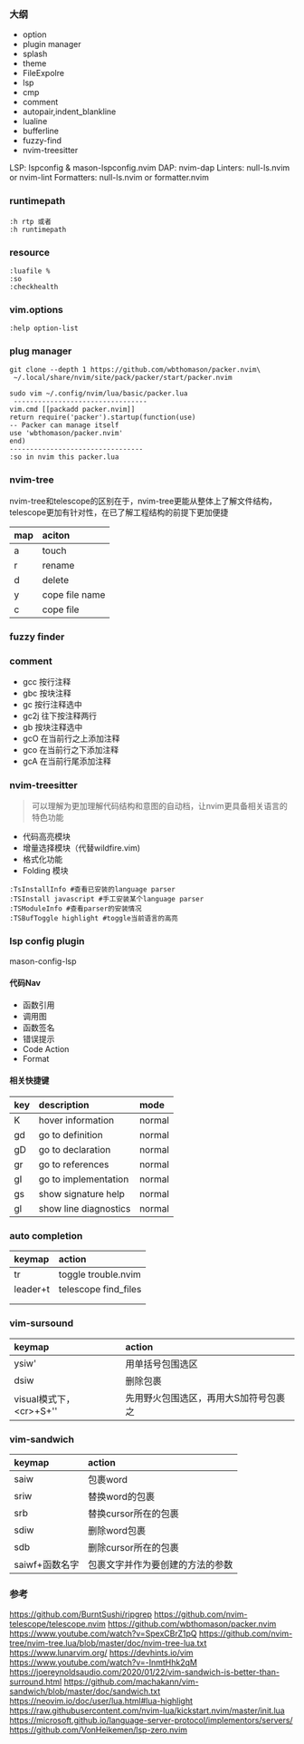 ### 大纲
- option
- plugin manager
- splash
- theme
- FileExpolre
- lsp
- cmp
- comment
- autopair,indent_blankline
- lualine
- bufferline
- fuzzy-find
- nvim-treesitter

LSP: lspconfig & mason-lspconfig.nvim
DAP: nvim-dap
Linters: null-ls.nvim or nvim-lint
Formatters: null-ls.nvim or formatter.nvim
###  runtimepath

```shell
:h rtp 或者
:h runtimepath
```

### resource 
```shell
:luafile %
:so
:checkhealth
```
### vim.options
```shell
:help option-list
```
### plug manager
 
```shell
git clone --depth 1 https://github.com/wbthomason/packer.nvim\
 ~/.local/share/nvim/site/pack/packer/start/packer.nvim
 
sudo vim ~/.config/nvim/lua/basic/packer.lua
 ---------------------------------
vim.cmd [[packadd packer.nvim]]
return require('packer').startup(function(use)
-- Packer can manage itself
use 'wbthomason/packer.nvim'
end)
---------------------------------
:so in nvim this packer.lua

```

### nvim-tree
nvim-tree和telescope的区别在于，nvim-tree更能从整体上了解文件结构，telescope更加有针对性，在已了解工程结构的前提下更加便捷

|  map  |     aciton         |
|:----- |:-----              |
|   a   |     touch          |
|   r   |     rename         |
|   d   |     delete         |
|   y   |     cope file name |
|   c   |     cope file      |


### fuzzy finder

### comment
- gcc 按行注释
- gbc 按块注释
- gc  按行注释选中
- gc2j 往下按注释两行
- gb  按块注释选中
- gcO 在当前行之上添加注释
- gco 在当前行之下添加注释
- gcA 在当前行尾添加注释
### nvim-treesitter
>可以理解为更加理解代码结构和意图的自动档，让nvim更具备相关语言的特色功能

-   代码高亮模块
-   增量选择模块（代替wildfire.vim)
-   格式化功能
-   Folding 模块

```shell
:TsInstallInfo #查看已安装的language parser
:TSInstall javascript #手工安装某个language parser
:TSModuleInfo #查看parser的安装情况
:TSBufToggle highlight #toggle当前语言的高亮
```

### lsp config plugin

mason-config-lsp

#### 代码Nav

-  函数引用
-  调用图
-  函数签名
-  错误提示
-  Code Action
-  Format
#### 相关快捷键
| key | description | mode
|:----- |:-----     |:-----    |
| K | hover information	|normal
| gd | go to definition | normal
| gD	| go to declaration |	normal
| gr |  go to references	|normal
| gI | go to implementation | normal
| gs	| show signature help | 	normal
| gl | show line diagnostics |	normal

### auto completion
|   keymap   | action     |
|:-----|:-----|
|    tr  | toggle trouble.nvim     |
|    leader+t  |telescope find_files      |
|      |      |
|      |      |

### vim-sursound
|  keymap    |    action  |
|:-----|:-----|
| ysiw'     |  用单括号包围选区    |
| dsiw    | 删除包裹     |
| visual模式下，\<cr>+S+''     |先用野火包围选区，再用大S加符号包裹之 |

### vim-sandwich
| keymap   | action     |
|:-----|:-----|
|saiw      |    包裹word  |
|sriw      |    替换word的包裹  |
|srb      |    替换cursor所在的包裹  |
|sdiw      |    删除word包裹  |
|sdb      |    删除cursor所在的包裹  |
|saiwf+函数名字      |   包裹文字并作为要创建的方法的参数   |>


### 参考
 https://github.com/BurntSushi/ripgrep
 https://github.com/nvim-telescope/telescope.nvim
 https://github.com/wbthomason/packer.nvim
 https://www.youtube.com/watch?v=SpexCBrZ1pQ
 https://github.com/nvim-tree/nvim-tree.lua/blob/master/doc/nvim-tree-lua.txt
 https://www.lunarvim.org/
 https://devhints.io/vim
 https://www.youtube.com/watch?v=-InmtHhk2qM
 https://joereynoldsaudio.com/2020/01/22/vim-sandwich-is-better-than-surround.html
 https://github.com/machakann/vim-sandwich/blob/master/doc/sandwich.txt
 https://neovim.io/doc/user/lua.html#lua-highlight
 https://raw.githubusercontent.com/nvim-lua/kickstart.nvim/master/init.lua
 https://microsoft.github.io/language-server-protocol/implementors/servers/
 https://github.com/VonHeikemen/lsp-zero.nvim